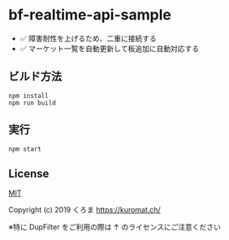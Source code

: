 # bf-realtime-api-sample

- ✅ 障害耐性を上げるため、二重に接続する
- ✅ マーケット一覧を自動更新して板追加に自動対応する

## ビルド方法

```
npm install
npm run build
```

## 実行

```
npm start
```

## License

[MIT](LICENSE)

Copyright (c) 2019 くろま https://kuromat.ch/

※特に DupFilter をご利用の際は ↑ のライセンスにご注意ください

